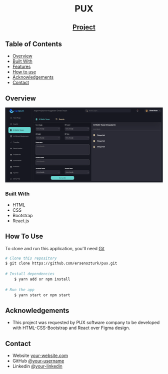 <h1 align="center">PUX</h1>


<div align="center">
  <h2>
    <a target='_blank' href="https://ersenozturk-pux.netlify.app/">
      Project
    </a>
  </h2>
</div>

<!-- TABLE OF CONTENTS -->

## Table of Contents

- [Overview](#overview)
- [Built With](#built-with)
- [Features](#features)
- [How to use](#how-to-use)
- [Acknowledgements](#acknowledgements)
- [Contact](#contact)

<!-- OVERVIEW -->

## Overview

![screenshot](./src/assets/overview.png)

### Built With


- HTML
- CSS
- Bootstrap
- React.js

## How To Use


To clone and run this application, you'll need [Git](https://git-scm.com) 
```bash
# Clone this repository
$ git clone https://github.com/ersenozturk/pux.git

# Install dependencies
    $ yarn add or npm install

# Run the app
    $ yarn start or npm start
```

## Acknowledgements
- This project was requested by PUX software company to be developed with HTML-CSS-Bootstrap and React over Figma design.

## Contact

- Website [your-website.com](https://ersenozturk-portfolio-website.netlify.app/)
- GitHub [@your-username](https://github.com/ersenozturk)
- Linkedin [@your-linkedin](https://www.linkedin.com/in/ozturkersen)
